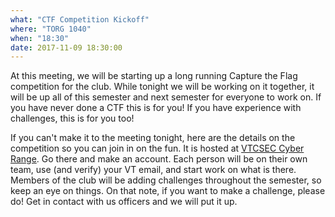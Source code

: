 ```yaml
---
what: "CTF Competition Kickoff"
where: "TORG 1040"
when: "18:30"
date: 2017-11-09 18:30:00
---
```


At this meeting, we will be starting up a long running Capture the Flag competition for the club. While tonight we will be working on it together, it will be up all of this semester and next semester for everyone to work on. If you have never done a CTF this is for you! If you have experience with challenges, this is for you too!

If you can't make it to the meeting tonight, here are the details on the competition so you can join in on the fun. It is hosted at <a href="https://vtcsec.virginiacyberrange.net/" target="_blank">VTCSEC Cyber Range</a>. Go there and make an account. Each person will be on their own team, use (and verify) your VT email, and start work on what is there. Members of the club will be adding challenges throughout the semester, so keep an eye on things. On that note, if you want to make a challenge, please do! Get in contact with us officers and we will put it up.



